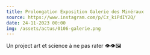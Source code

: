 ```yaml
---
title: Prolongation Exposition Galerie des Minéraux
source: https://www.instagram.com/p/Cz_kiPdIY2Q/
date: 24-11-2023 00:00
img: /assets/actus/0106-galerie.png
---
```


Un project art et science à ne pas rater 👁️👁️🖼️